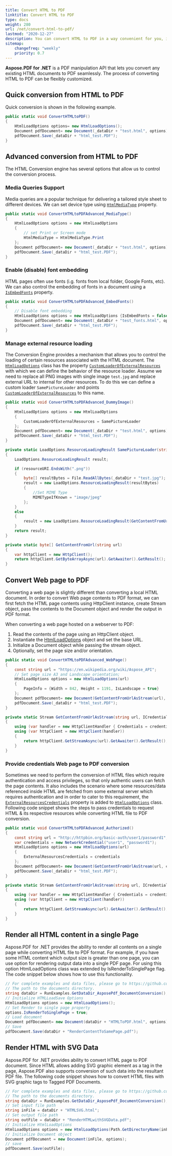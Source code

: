 ```yaml
---
title: Convert HTML to PDF
linktitle: Convert HTML to PDF
type: docs
weight: 280
url: /net/convert-html-to-pdf/
lastmod: "2020-12-27"
description: You can convert HTML to PDF in a way convenient for you, in a quick way, and in an advanced way. Also, the way is described here Convert Web page to PDF.
sitemap:
    changefreq: "weekly"
    priority: 0.7
---
```


**Aspose.PDF for .NET** is a PDF manipulation API that lets you convert any existing  HTML documents to PDF seamlessly.
The process of converting HTML to PDF can be flexibly customized.

## Quick conversion from HTML to PDF

Quick conversion is shown in the following example.

```csharp
public static void ConvertHTMLtoPDF()
{
    HtmlLoadOptions options= new HtmlLoadOptions();
    Document pdfDocument= new Document(_dataDir + "test.html", options);
    pdfDocument.Save(_dataDir + "html_test.PDF");
}
```

## Advanced conversion from HTML to PDF

The HTML Conversion engine has several options that allow us to control the conversion process.

### Media Queries Support

Media queries are a popular technique for delivering a tailored style sheet to different devices. We can set device type using [`HtmlMediaType`](https://apireference.aspose.com/pdf/net/aspose.pdf/htmlloadoptions/properties/htmlmediatype) property.

```csharp
public static void ConvertHTMLtoPDFAdvanced_MediaType()
{
    HtmlLoadOptions options = new HtmlLoadOptions
    {
        // set Print or Screen mode
        HtmlMediaType = HtmlMediaType.Print
    };
    Document pdfDocument= new Document(_dataDir + "test.html", options);
    pdfDocument.Save(_dataDir + "html_test.PDF");
}
```

### Enable (disable) font embedding

HTML pages often use fonts (i.g. fonts from local folder, Google Fonts, etc). We can also control the embedding of fonts in a document using a [`IsEmbedFonts`](https://apireference.aspose.com/pdf/net/aspose.pdf/htmlloadoptions/properties/isembedfonts) property.

```csharp
public static void ConvertHTMLtoPDFAdvanced_EmbedFonts()
{
    // Disable font embedding
    HtmlLoadOptions options = new HtmlLoadOptions {IsEmbedFonts = false};
    Document pdfDocument= new Document(_dataDir + "test_fonts.html", options);
    pdfDocument.Save(_dataDir + "html_test.PDF");
}
```

### Manage external resource loading

The Conversion Engine provides a mechanism that allows you to control the loading of certain resources associated with the HTML document.
The [`HtmlLoadOptions`](https://apireference.aspose.com/pdf/net/aspose.pdf/htmlloadoptions) class has the property [`CustomLoaderOfExternalResources`](https://apireference.aspose.com/pdf/net/aspose.pdf/htmlloadoptions/fields/customloaderofexternalresources) with which we can define the behavior of the resource loader.
Assume we need to replace all PNG images with single image `test.jpg` and replace external URL to internal for other resources.
To do this we can define a custom loader `SamePictureLoader` and points [`CustomLoaderOfExternalResources`](https://apireference.aspose.com/pdf/net/aspose.pdf/htmlloadoptions/fields/customloaderofexternalresources) to this name.

```csharp
public static void ConvertHTMLtoPDFAdvanced_DummyImage()
{
    HtmlLoadOptions options = new HtmlLoadOptions
    {
        CustomLoaderOfExternalResources = SamePictureLoader
    };
    Document pdfDocument= new Document(_dataDir + "test.html", options);
    pdfDocument.Save(_dataDir + "html_test.PDF");
}

private static LoadOptions.ResourceLoadingResult SamePictureLoader(string resourceURI)
{
    LoadOptions.ResourceLoadingResult result;

    if (resourceURI.EndsWith(".png"))
    {
        byte[] resultBytes = File.ReadAllBytes(_dataDir + "test.jpg");
        result = new LoadOptions.ResourceLoadingResult(resultBytes)
        {
            //Set MIME Type
            MIMETypeIfKnown = "image/jpeg"
        };
    }
    else
    {
        result = new LoadOptions.ResourceLoadingResult(GetContentFromUrl(resourceURI));
    }
    return result;
}

private static byte[] GetContentFromUrl(string url)
{
    var httpClient = new HttpClient();
    return httpClient.GetByteArrayAsync(url).GetAwaiter().GetResult();
}
```

## Convert Web page to PDF

Converting a web page is slightly different than converting a local HTML document. In order to convert Web page contents to PDF format, we can first fetch the HTML page contents using HttpClient instance, create Stream object, pass the contents to the Document object and render the output in PDF format.

When converting a web page hosted on a webserver to PDF:

1. Read the contents of the page using an HttpClient object.
1. Instantiate the [HtmlLoadOptions](https://apireference.aspose.com/pdf/net/aspose.pdf/htmlloadoptions) object and set the base URL.
1. Initialize a Document object while passing the stream object.
1. Optionally, set the page size and/or orientation.

```csharp
public static void ConvertHTMLtoPDFAdvanced_WebPage()
{
    const string url = "https://en.wikipedia.org/wiki/Aspose_API";
    // Set page size A3 and Landscape orientation;    
    HtmlLoadOptions options = new HtmlLoadOptions(url)
    {
        PageInfo = {Width = 842, Height = 1191, IsLandscape = true}
    };
    Document pdfDocument= new Document(GetContentFromUrlAsStream(url), options);
    pdfDocument.Save(_dataDir + "html_test.PDF");
}

private static Stream GetContentFromUrlAsStream(string url, ICredentials credentials = null)
{
    using (var handler = new HttpClientHandler { Credentials = credentials })
    using (var httpClient = new HttpClient(handler))
    {
        return httpClient.GetStreamAsync(url).GetAwaiter().GetResult();
    }
}
```

### Provide credentials Web page to PDF conversion

Sometimes we need to perform the conversion of HTML files which require authentication and access privileges, so that only authentic users can fetch the page contents. It also includes the scenario where some resources/data referenced inside HTML are fetched from some external server which requires authentication and in order to cater to this requirement, the [`ExternalResourcesCredentials`](https://apireference.aspose.com/pdf/net/aspose.pdf/htmlloadoptions/fields/externalresourcescredentials) property is added to [`HtmlLoadOptions`](https://apireference.aspose.com/pdf/net/aspose.pdf/htmlloadoptions) class. Following code snippet shows the steps to pass credentials to request HTML & its respective resources while converting HTML file to PDF conversion.

```csharp
public static void ConvertHTMLtoPDFAdvanced_Authorized()
{
    const string url = "http://httpbin.org/basic-auth/user1/password1";
    var credentials = new NetworkCredential("user1", "password1");
    HtmlLoadOptions options = new HtmlLoadOptions(url)
    {
        ExternalResourcesCredentials = credentials
    };
    Document pdfDocument= new Document(GetContentFromUrlAsStream(url, credentials), options);
    pdfDocument.Save(_dataDir + "html_test.PDF");
}

private static Stream GetContentFromUrlAsStream(string url, ICredentials credentials = null)
{
    using (var handler = new HttpClientHandler { Credentials = credentials })
    using (var httpClient = new HttpClient(handler))
    {
        return httpClient.GetStreamAsync(url).GetAwaiter().GetResult();
    }
}
```

## Render all HTML content in a single Page

Aspose.PDF for .NET provides the ability to render all contents on a single page while converting HTML file to PDF format. For example, if you have some HTML content which output size is greater than one page, you can use option for rendering output data into a single PDF page. For using this option HtmlLoadOptions class was extended by IsRenderToSinglePage flag. The code snippet below shows how to use this functionality.

```csharp
// For complete examples and data files, please go to https://github.com/aspose-pdf/Aspose.PDF-for-.NET
// The path to the documents directory.
string dataDir = RunExamples.GetDataDir_AsposePdf_DocumentConversion();
// Initialize HTMLLoadSave Options
HtmlLoadOptions options = new HtmlLoadOptions();
// Set Render to single page property
options.IsRenderToSinglePage = true;
// Load document
Document pdfDocument= new Document(dataDir + "HTMLToPDF.html", options);
// Save
pdfDocument.Save(dataDir + "RenderContentToSamePage.pdf");
```

## Render HTML with SVG Data

Aspose.PDF for .NET provides ability to convert HTML page to PDF document. Since HTML allows adding SVG graphic element as a tag in the page, Aspose.PDF also supports conversion of such data into the resultant PDF file. The following code snippet shows how to convert HTML files with SVG graphic tags to Tagged PDF Documents.

```csharp
// For complete examples and data files, please go to https://github.com/aspose-pdf/Aspose.PDF-for-.NET
// The path to the documents directory.
string dataDir = RunExamples.GetDataDir_AsposePdf_DocumentConversion();
// Set input file path
string inFile = dataDir + "HTMLSVG.html";
// Set output file path
string outFile = dataDir + "RenderHTMLwithSVGData.pdf";
// Initialize HtmlLoadOptions
HtmlLoadOptions options = new HtmlLoadOptions(Path.GetDirectoryName(inFile));
// Initialize Document object
Document pdfDocument = new Document(inFile, options);
// save
pdfDocument.Save(outFile);
```
